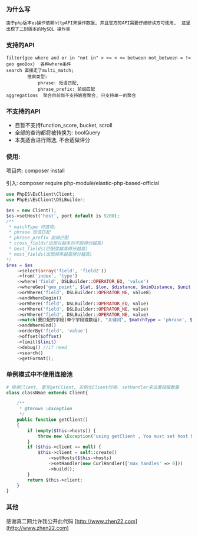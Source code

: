 ### 为什么写

```text
由于php版本es操作依赖httpAPI来操作数据, 并且官方的API需要仔细研读方可使用,  这里出现了二封版本的MySQL 操作类
```

### 支持的API
```
filter{geo where and or in "not in" > >= < <= between not_between = != geo geoBox}  各种where条件
search 直接走了multi_match; 
        搜索类型: 
            phrase: 短语匹配, 
            phrase_prefix: 前缀匹配
aggregations  聚合目前尚不支持嵌套聚合, 只支持单一的聚合
```
    
### 不支持的API
   * 目暂不支持function_score, bucket, scroll
   * 全部的查询都将被转换为: boolQuery
   * 本类适合进行筛选, 不合适做评分


### 使用:

项目内: composer install
 
引入: composer require php-module/elastic-php-based-official
```php
use PhpES\EsClient\Client;
use PhpEs\EsClient\DSLBuilder;

$es = new Client();
$es->setHost('host', port default is 9200);
/**
 * matchType 可选项:
 * phrase 短语匹配
 * phrase_prefix 前缀匹配
 * cross_fields(出现在越多的字段得分越高)
 * best_fields(匹配度越高得分越高)
 * most_fields(出现频率越高得分越高)
*/
$res = $es
    ->select(array('field', 'field2'))
    ->from('index', 'type')
    ->where('field', DSLBuilder::OPERATOR_EQ, 'value')
    ->whereGeo('geo_point', $lat, $lon, $distance, $minDistance, $unit, $distanceType, $type)
    ->orWhere('field', DSLBuilder::OPERATOR_NE, value8)
    ->andWhereBegin()
    ->orWhere('field', DSLBuilder::OPERATOR_EQ, value)
    ->orWhere('field', DSLBuilder::OPERATOR_NE, value)
    ->orWhere('field', DSLBuilder::OPERATOR_NE, value)
    ->match(要匹配的字段(单个字段或数组), "关键词", $matchType = 'phrase', $type = 'must')
    ->andWhereEnd()
    ->orderBy('field', 'value')
    ->offset($offset)
    ->limit($limit)
    ->debug() //if need
    ->search()
    ->getFormat();
```
### 单例模式中不使用连接池
```php
# 继承Client, 重写getClient, 实例化Client时用: setHandler来设置链接数量
class classNmae extends Client{

    /**
     * @throws \Exception
     */
    public function getClient()
    {
        if (empty($this->hosts)) {
            throw new \Exception('using getClient , You must set host before');
        }
        if ($this->client == null) {
            $this->client = self::create()
                ->setHosts($this->hosts)
                ->setHandler(new CurlHandler(['max_handles' => 0]))
                ->build();
        }
        return $this->client;
    }
}

```
### 其他
感谢真二网允许我公开此代码
[http://www.zhen22.com](http://www.zhen22.com)